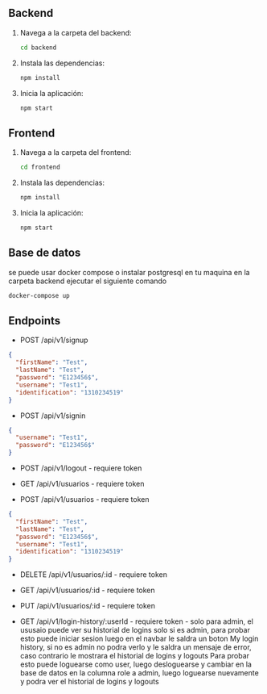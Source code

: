 ## Backend

1. Navega a la carpeta del backend:
   ```bash
   cd backend
   ```
2. Instala las dependencias:
   ```bash
   npm install
   ```
3. Inicia la aplicación:
   ```bash
   npm start
   ```

## Frontend

1. Navega a la carpeta del frontend:
   ```bash
   cd frontend
   ```
2. Instala las dependencias:
   ```bash
   npm install
   ```
3. Inicia la aplicación:
   ```bash
   npm start
   ```

## Base de datos

se puede usar docker compose o instalar postgresql en tu maquina
en la carpeta backend ejecutar el siguiente comando

```bash
docker-compose up
```

## Endpoints

- POST /api/v1/signup

```json
{
  "firstName": "Test",
  "lastName": "Test",
  "password": "E123456$",
  "username": "Test1",
  "identification": "1310234519"
}
```

- POST /api/v1/signin

```json
{
  "username": "Test1",
  "password": "E123456$"
}
```

- POST /api/v1/logout - requiere token

- GET /api/v1/usuarios - requiere token
- POST /api/v1/usuarios - requiere token
```json
{
  "firstName": "Test",
  "lastName": "Test",
  "password": "E123456$",
  "username": "Test1",
  "identification": "1310234519"
}
```
- DELETE /api/v1/usuarios/:id - requiere token
- GET /api/v1/usuarios/:id - requiere token
- PUT /api/v1/usuarios/:id - requiere token

- GET /api/v1/login-history/:userId - requiere token - solo para admin, el ususaio puede ver su historial de logins solo si es admin, para probar esto puede iniciar sesion luego en el navbar le saldra un boton My login history, si no es admin no podra verlo y le saldra un mensaje de error, caso contrario le mostrara el historial de logins y logouts
  Para probar esto puede loguearse como user, luego desloguearse y cambiar en la base de datos en la columna role a admin, luego loguearse nuevamente y podra ver el historial de logins y logouts
